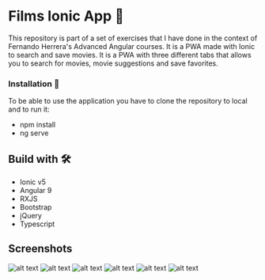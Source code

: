 # Films Ionic App 🚀

This repository is part of a set of exercises that I have done in the context of Fernando Herrera's Advanced Angular courses.
It is a PWA made with Ionic to search and save movies. It is a PWA with three different tabs that allows you to search for movies, movie suggestions and save favorites.


### Installation 🔧
To be able to use the application you have to clone the repository to local and to run it:
* npm install
* ng serve

## Build with 🛠️

* Ionic v5
* Angular 9
* RXJS
* Bootstrap
* jQuery
* Typescript


## Screenshots 
![alt text](https://github.com/alexdelahaba/peliculasApp/blob/master/src/assets/screenshots/1.PNG?raw=true)
![alt text](https://github.com/alexdelahaba/peliculasApp/blob/master/src/assets/screenshots/2.PNG?raw=true)
![alt text](https://github.com/alexdelahaba/peliculasApp/blob/master/src/assets/screenshots/3.PNG?raw=true)
![alt text](https://github.com/alexdelahaba/peliculasApp/blob/master/src/assets/screenshots/4.PNG?raw=true)
![alt text](https://github.com/alexdelahaba/peliculasApp/blob/master/src/assets/screenshots/5.PNG?raw=true)
![alt text](https://github.com/alexdelahaba/peliculasApp/blob/master/src/assets/screenshots/6.PNG?raw=true)
